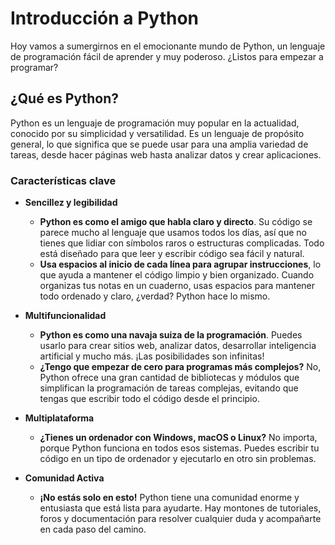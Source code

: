 # Introducción a Python

Hoy vamos a sumergirnos en el emocionante mundo de Python, un lenguaje de programación fácil de aprender y muy poderoso. ¿Listos para empezar a programar? 

## ¿Qué es Python?

Python es un lenguaje de programación muy popular en la actualidad, conocido por su simplicidad y versatilidad. Es un lenguaje de propósito general, lo que significa que se puede usar para una amplia variedad de tareas, desde hacer páginas web hasta analizar datos y crear aplicaciones.

### Características clave

- **Sencillez y legibilidad**
  
  - **Python es como el amigo que habla claro y directo**. Su código se parece mucho al lenguaje que usamos todos los días, así que no tienes que lidiar con símbolos raros o estructuras complicadas. Todo está diseñado para que leer y escribir código sea fácil y natural.
  - **Usa espacios al inicio de cada línea para agrupar instrucciones**, lo que ayuda a mantener el código limpio y bien organizado. Cuando organizas tus notas en un cuaderno, usas espacios para mantener todo ordenado y claro, ¿verdad? Python hace lo mismo.

- **Multifuncionalidad**
  
  - **Python es como una navaja suiza de la programación**. Puedes usarlo para crear sitios web, analizar datos, desarrollar inteligencia artificial y mucho más. ¡Las posibilidades son infinitas!
  - **¿Tengo que empezar de cero para programas más complejos?** No, Python ofrece una gran cantidad de bibliotecas y módulos que simplifican la programación de tareas complejas, evitando que tengas que escribir todo el código desde el principio.

- **Multiplataforma**
  
  - **¿Tienes un ordenador con Windows, macOS o Linux?** No importa, porque Python funciona en todos esos sistemas. Puedes escribir tu código en un tipo de ordenador y ejecutarlo en otro sin problemas.

- **Comunidad Activa**
  
  - **¡No estás solo en esto!** Python tiene una comunidad enorme y entusiasta que está lista para ayudarte. Hay montones de tutoriales, foros y documentación para resolver cualquier duda y acompañarte en cada paso del camino.